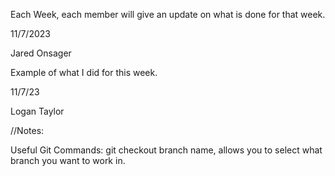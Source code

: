 Each Week, each member will give an update on what is done for that week.

11/7/2023

Jared Onsager

Example of what I did for this week.

11/7/23

Logan Taylor

//Notes:

Useful Git Commands:
git checkout branch name, allows you to select what branch you want to work in.
